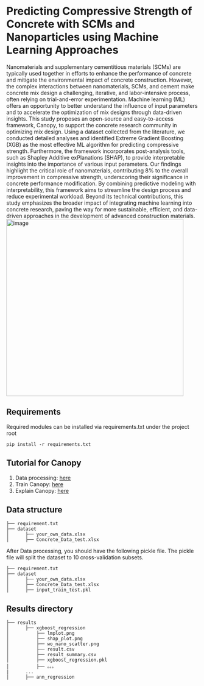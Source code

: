# Predicting Compressive Strength of Concrete with SCMs and Nanoparticles using Machine Learning Approaches
Nanomaterials and supplementary cementitious materials (SCMs) are typically used together in efforts to enhance the performance of concrete and mitigate the environmental impact of concrete construction. However, the complex interactions between nanomaterials, SCMs, and cement make concrete mix design a challenging, iterative, and labor-intensive process, often relying on trial-and-error experimentation. Machine learning (ML) offers an opportunity to better understand the influence of input parameters and to accelerate the optimization of mix designs through data-driven insights. This study proposes an open-source and easy-to-access framework, Canopy, to support the concrete research community in optimizing mix design. Using a dataset collected from the literature, we conducted detailed analyses and identified Extreme Gradient Boosting (XGB) as the most effective ML algorithm for predicting compressive strength. Furthermore, the framework incorporates post-analysis tools, such as Shapley Additive exPlanations (SHAP), to provide interpretable insights into the importance of various input parameters. Our findings highlight the critical role of nanomaterials, contributing 8% to the overall improvement in compressive strength, underscoring their significance in concrete performance modification. By combining predictive modeling with interpretability, this framework aims to streamline the design process and reduce experimental workload. Beyond its technical contributions, this study emphasizes the broader impact of integrating machine learning into concrete research, paving the way for more sustainable, efficient, and data-driven approaches in the development of advanced construction materials.
<img width="465" alt="image" src="https://github.com/user-attachments/assets/f13c271f-bfed-4ae3-bb71-fdbf97f14af8" />



## Requirements
Required modules can be installed via requirements.txt under the project root
```
pip install -r requirements.txt
```

## Tutorial for Canopy
1. Data processing: [here](https://github.com/tonyyang1995/Canopy/blob/main/Preprocess_data.ipynb)
2. Train Canopy: [here](https://github.com/tonyyang1995/Canopy/blob/main/train.ipynb)
3. Explain Canopy: [here](https://github.com/tonyyang1995/Canopy/blob/main/Explain.ipynb)

## Data structure
```
├── requirement.txt
├── dataset
│      ├── your_own_data.xlsx
│      ├── Concrete_Data_test.xlsx

```

After Data processing, you should have the following pickle file. The pickle file will split the dataset to 10 cross-validation subsets.
```
├── requirement.txt
├── dataset
│      ├── your_own_data.xlsx
│      ├── Concrete_Data_test.xlsx
│      ├── input_train_test.pkl
```
## Results directory
```
├── results
│      ├── xgboost_regression
│          ├── lmplot.png
│          ├── shap_plot.png
│          ├── wo_nano_scatter.png
│          ├── result.csv
│          ├── result_summary.csv
│          ├── xgboost_regression.pkl
│          ├── 。。。
|      ...
│      ├── ann_regression
```
